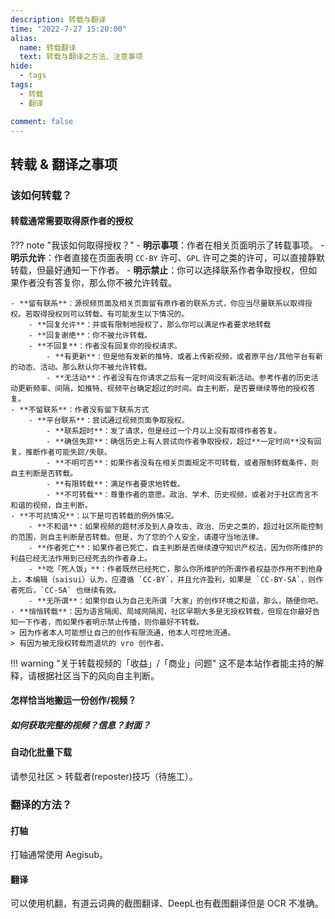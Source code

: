 ```yaml
---
description: 转载与翻译
time: "2022-7-27 15:20:00"
alias: 
  name: 转载翻译
  text: 转载与翻译之方法、注意事项
hide:
  - tags
tags:
  - 转载
  - 翻译

comment: false
---
```


## 转载 & 翻译之事项
### 该如何转载？

#### 转载通常需要取得原作者的授权

??? note "我该如何取得授权？"
	- **明示事项**：作者在相关页面明示了转载事项。
    	- **明示允许**：作者直接在页面表明 `CC-BY` 许可、`GPL` 许可之类的许可，可以直接静默转载，但最好通知一下作者。
    	- **明示禁止**：你可以选择联系作者争取授权，但如果作者没有答复你，那么你不被允许转载。

	- **留有联系**：源视频页面及相关页面留有原作者的联系方式，你应当尽量联系以取得授权。若取得授权则可以转载。有可能发生以下情况的。
		- **回复允许**：并或有限制地授权了，那么你可以满足作者要求地转载
		- **回复谢绝**：你不被允许转载。
		- **不回复**：作者没有回复你的授权请求。
    		- **有更新**：但是他有发新的推特，或者上传新视频，或者原平台/其他平台有新的动态、活动。那么默认你不被允许转载。
    		- **无活动**：作者没有在你请求之后有一定时间没有新活动。参考作者的历史活动更新频率、间隔，如推特、视频平台确定超过的时间。自主判断，是否要继续等他的授权答复。
	- **不留联系**：作者没有留下联系方式
    	- **平台联系**：尝试通过视频页面争取授权。
    		- **联系超时**：发了请求，但是经过一个月以上没有取得作者答复。
    		- **确信失踪**：确信历史上有人尝试向作者争取授权，超过**一定时间**没有回复，推断作者可能失踪/失联。
			- **不明可否**：如果作者没有在相关页面规定不可转载，或者限制转载条件，则自主判断是否转载。
			- **有限转载**：满足作者要求地转载。
			- **不可转载**：尊重作者的意愿。政治、学术、历史视频，或者对于社区而言不和谐的视频，自主判断。
	- **不可抗情况**：以下是可否转载的例外情况。
    	- **不和谐**：如果视频的题材涉及到人身攻击、政治、历史之类的，超过社区所能控制的范围，则自主判断是否转载。但是，为了您的个人安全，请遵守当地法律。
    	- **作者死亡**：如果作者已死亡，自主判断是否继续遵守知识产权法，因为你所维护的利益已经无法作用到已经死去的作者身上。
  		- **吃「死人饭」**：作者既然已经死亡，那么你所维护的所谓作者权益亦作用不到他身上，本编辑（saisui）认为，应遵循 `CC-BY`，并且允许盈利，如果是 `CC-BY-SA`，则作者死后，`CC-SA` 也继续有效。
    	- **无所谓**：如果你自认为自己无所谓「大家」的创作环境之和谐，那么，随便你吧。
	- **悄悄转载**：因为语言隔阂、局域网隔阂，社区早期大多是无授权转载，但现在你最好告知一下作者，而如果作者明示禁止传播，则你最好不转载。
	> 因为作者本人可能想让自己的创作有限流通，他本人可控地流通。
	> 有因为被无授权转载而退坑的 vro 创作者。

!!! warning "关于转载视频的「收益」/「商业」问题"
	这不是本站作者能主持的解释，请根据社区当下的风向自主判断。

#### 怎样恰当地搬运一份创作/视频？

##### 如何获取完整的视频？信息？封面？

#### 自动化批量下载

请参见社区 > 转载者(reposter)技巧（待施工）。

### 翻译的方法？

#### 打轴

打轴通常使用 Aegisub。

#### 翻译

可以使用机翻，有道云词典的截图翻译、DeepL也有截图翻译但是 OCR 不准确。
